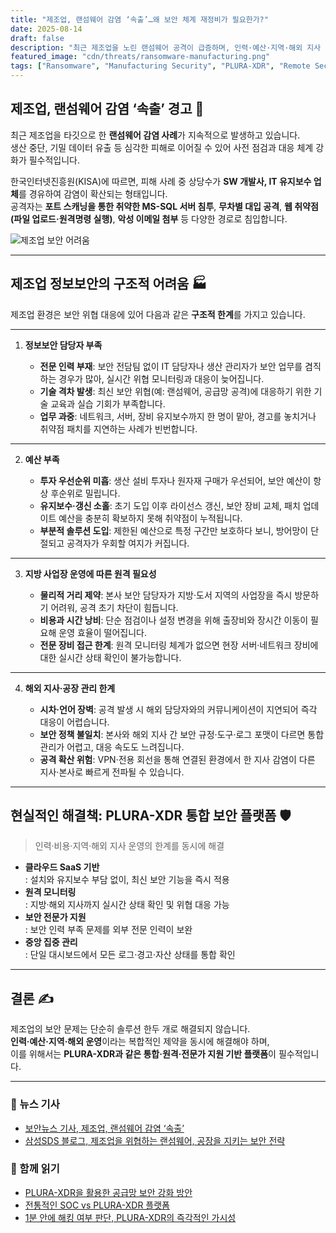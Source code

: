```yaml
---
title: "제조업, 랜섬웨어 감염 ‘속출’…왜 보안 체계 재정비가 필요한가?"
date: 2025-08-14
draft: false
description: "최근 제조업을 노린 랜섬웨어 공격이 급증하며, 인력·예산·지역·해외 지사 운영 등 구조적 문제로 인해 대응이 어려운 상황입니다. PLURA-XDR과 같은 통합 보안 플랫폼을 통한 현실적 해결책을 제시합니다."
featured_image: "cdn/threats/ransomware-manufacturing.png"
tags: ["Ransomware", "Manufacturing Security", "PLURA-XDR", "Remote Security", "Global Branch Security"]
---
```


## 제조업, 랜섬웨어 감염 ‘속출’ 경고 🚨

최근 제조업을 타깃으로 한 **랜섬웨어 감염 사례**가 지속적으로 발생하고 있습니다.  
생산 중단, 기밀 데이터 유출 등 심각한 피해로 이어질 수 있어 사전 점검과 대응 체계 강화가 필수적입니다.

한국인터넷진흥원(KISA)에 따르면, 피해 사례 중 상당수가 **SW 개발사, IT 유지보수 업체**를 경유하여 감염이 확산되는 형태입니다.  
공격자는 **포트 스캐닝을 통한 취약한 MS-SQL 서버 침투**, **무차별 대입 공격**, **웹 취약점(파일 업로드·원격명령 실행)**, **악성 이메일 첨부** 등 다양한 경로로 침입합니다.

![제조업 보안 어려움](https://blog.plura.io/cdn/threats/ransomware-manufacturing.png)

---

## 제조업 정보보안의 구조적 어려움 🏭

제조업 환경은 보안 위협 대응에 있어 다음과 같은 **구조적 한계**를 가지고 있습니다.

---

1. **정보보안 담당자 부족**

   * **전문 인력 부재**: 보안 전담팀 없이 IT 담당자나 생산 관리자가 보안 업무를 겸직하는 경우가 많아, 실시간 위협 모니터링과 대응이 늦어집니다.
   * **기술 격차 발생**: 최신 보안 위협(예: 랜섬웨어, 공급망 공격)에 대응하기 위한 기술 교육과 실습 기회가 부족합니다.
   * **업무 과중**: 네트워크, 서버, 장비 유지보수까지 한 명이 맡아, 경고를 놓치거나 취약점 패치를 지연하는 사례가 빈번합니다.

---

2. **예산 부족**

   * **투자 우선순위 미흡**: 생산 설비 투자나 원자재 구매가 우선되어, 보안 예산이 항상 후순위로 밀립니다.
   * **유지보수·갱신 소홀**: 초기 도입 이후 라이선스 갱신, 보안 장비 교체, 패치 업데이트 예산을 충분히 확보하지 못해 취약점이 누적됩니다.
   * **부분적 솔루션 도입**: 제한된 예산으로 특정 구간만 보호하다 보니, 방어망이 단절되고 공격자가 우회할 여지가 커집니다.

---

3. **지방 사업장 운영에 따른 원격 필요성**

   * **물리적 거리 제약**: 본사 보안 담당자가 지방·도서 지역의 사업장을 즉시 방문하기 어려워, 공격 초기 차단이 힘듭니다.
   * **비용과 시간 낭비**: 단순 점검이나 설정 변경을 위해 출장비와 장시간 이동이 필요해 운영 효율이 떨어집니다.
   * **전문 장비 접근 한계**: 원격 모니터링 체계가 없으면 현장 서버·네트워크 장비에 대한 실시간 상태 확인이 불가능합니다.

---

4. **해외 지사·공장 관리 한계**

   * **시차·언어 장벽**: 공격 발생 시 해외 담당자와의 커뮤니케이션이 지연되어 즉각 대응이 어렵습니다.
   * **보안 정책 불일치**: 본사와 해외 지사 간 보안 규정·도구·로그 포맷이 다르면 통합 관리가 어렵고, 대응 속도도 느려집니다.
   * **공격 확산 위험**: VPN·전용 회선을 통해 연결된 환경에서 한 지사 감염이 다른 지사·본사로 빠르게 전파될 수 있습니다.

---

## 현실적인 해결책: **PLURA-XDR** 통합 보안 플랫폼 🛡️

> 인력·비용·지역·해외 지사 운영의 한계를 동시에 해결

- **클라우드 SaaS 기반**  
  : 설치와 유지보수 부담 없이, 최신 보안 기능을 즉시 적용  
- **원격 모니터링**  
  : 지방·해외 지사까지 실시간 상태 확인 및 위협 대응 가능  
- **보안 전문가 지원**  
  : 보안 인력 부족 문제를 외부 전문 인력이 보완  
- **중앙 집중 관리**  
  : 단일 대시보드에서 모든 로그·경고·자산 상태를 통합 확인

---

## 결론 ✍️

제조업의 보안 문제는 단순히 솔루션 한두 개로 해결되지 않습니다.  
**인력·예산·지역·해외 운영**이라는 복합적인 제약을 동시에 해결해야 하며,  
이를 위해서는 **PLURA-XDR과 같은 통합·원격·전문가 지원 기반 플랫폼**이 필수적입니다.

---

### 📖 뉴스 기사
- [보안뉴스 기사, 제조업, 랜섬웨어 감염 ‘속출’](https://www.boannews.com/media/view.asp?idx=136275)  
- [삼성SDS 블로그, 제조업을 위협하는 랜섬웨어, 공장을 지키는 보안 전략](https://www.samsungsds.com/kr/insights/ransomware-in-manufacturing.html)  

### 📌 함께 읽기
- [PLURA-XDR을 활용한 공급망 보안 강화 방안](https://blog.plura.io/ko/column/campaign_supplychain_security/)
- [전통적인 SOC vs PLURA-XDR 플랫폼](https://blog.plura.io/ko/column/traditional_soc_vs_plura_xdr/)
- [1분 안에 해킹 여부 판단, PLURA-XDR의 즉각적인 가시성](https://blog.plura.io/ko/respond/1-minute-detection/)
